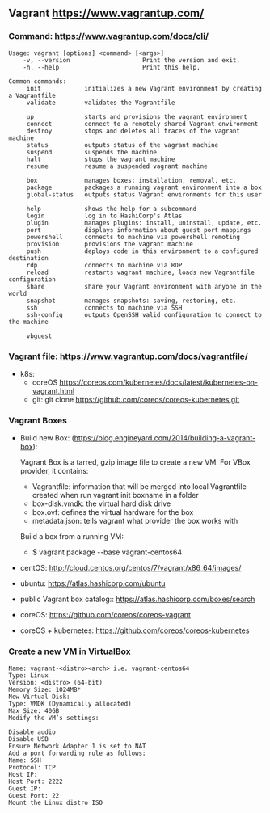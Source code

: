 ## Vagrant https://www.vagrantup.com/

### Command: https://www.vagrantup.com/docs/cli/
```
Usage: vagrant [options] <command> [<args>]
    -v, --version                    Print the version and exit.
    -h, --help                       Print this help.

Common commands:
     init            initializes a new Vagrant environment by creating a Vagrantfile
     validate        validates the Vagrantfile
     
     up              starts and provisions the vagrant environment
     connect         connect to a remotely shared Vagrant environment
     destroy         stops and deletes all traces of the vagrant machine
     status          outputs status of the vagrant machine
     suspend         suspends the machine
     halt            stops the vagrant machine     
     resume          resume a suspended vagrant machine     

     box             manages boxes: installation, removal, etc.
     package         packages a running vagrant environment into a box
     global-status   outputs status Vagrant environments for this user

     help            shows the help for a subcommand
     login           log in to HashiCorp's Atlas
     plugin          manages plugins: install, uninstall, update, etc.
     port            displays information about guest port mappings
     powershell      connects to machine via powershell remoting
     provision       provisions the vagrant machine
     push            deploys code in this environment to a configured destination
     rdp             connects to machine via RDP
     reload          restarts vagrant machine, loads new Vagrantfile configuration
     share           share your Vagrant environment with anyone in the world
     snapshot        manages snapshots: saving, restoring, etc.
     ssh             connects to machine via SSH
     ssh-config      outputs OpenSSH valid configuration to connect to the machine

     vbguest
```

### Vagrant file: https://www.vagrantup.com/docs/vagrantfile/
- k8s:  
    - coreOS https://coreos.com/kubernetes/docs/latest/kubernetes-on-vagrant.html
    - git:   git clone https://github.com/coreos/coreos-kubernetes.git


### Vagrant Boxes
- Build new Box: (https://blog.engineyard.com/2014/building-a-vagrant-box):  

     Vagrant Box is a tarred, gzip image file to create a new VM. For VBox provider, it contains:
     - Vagrantfile:  information that will be merged into local Vagrantfile created when run vagrant init boxname in a folder
     - box-disk.vmdk: the virtual hard disk drive
     - box.ovf: defines the virtual hardware for the box
     - metadata.json: tells vagrant what provider the box works with
     
     Build a box from a running VM:
     - $ vagrant package --base vagrant-centos64
     
- centOS:  http://cloud.centos.org/centos/7/vagrant/x86_64/images/
- ubuntu:  https://atlas.hashicorp.com/ubuntu
- public Vagrant box catalog:: https://atlas.hashicorp.com/boxes/search
- coreOS: https://github.com/coreos/coreos-vagrant
- coreOS + kubernetes: https://github.com/coreos/coreos-kubernetes

### Create a new VM in VirtualBox
```
Name: vagrant-<distro><arch> i.e. vagrant-centos64
Type: Linux
Version: <distro> (64-bit)
Memory Size: 1024MB*
New Virtual Disk:
Type: VMDK (Dynamically allocated)
Max Size: 40GB
Modify the VM’s settings:

Disable audio
Disable USB
Ensure Network Adapter 1 is set to NAT
Add a port forwarding rule as follows:
Name: SSH
Protocol: TCP
Host IP:
Host Port: 2222
Guest IP:
Guest Port: 22
Mount the Linux distro ISO
```
